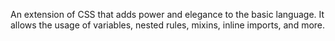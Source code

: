 An extension of CSS that adds power and elegance to the basic language. It allows the usage of variables, nested rules, mixins, inline imports, and more.